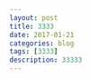 ```yaml
---
layout: post
title: 3333
date: 2017-01-21
categories: blog
tags: [3333]
description: 33333
---
```











